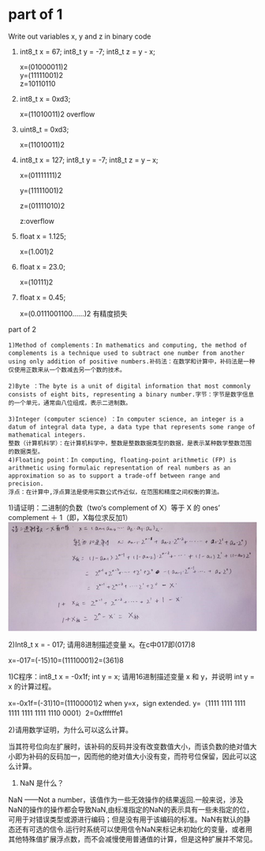 # part of 1

Write out variables  x, y and z in binary code 

1) int8_t x = 67;  int8_t y = -7;   int8_t z = y - x;

    x=(01000011)2  
    y=(11111001)2    
    z=10110110
2) int8_t x = 0xd3; 
    
    x=(11010011)2  overflow

3) uint8_t = 0xd3; 
    
    x=(11010011)2

4) int8_t x = 127;  int8_t y = -7;   int8_t z = y – x;

    x=(01111111)2

    y=(11111001)2

    z=(01111010)2

    z:overflow
5) float x = 1.125; 

    x=(1.001)2

6) float x = 23.0; 

    x=(10111)2
7) float x = 0.45;

    x=(0.0111001100……)2
    有精度损失

  part of 2
  
    1)Method of complements：In mathematics and computing, the method of complements is a technique used to subtract one number from another using only addition of positive numbers.补码法：在数学和计算中，补码法是一种仅使用正数来从一个数减去另一个数的技术。
    
    2)Byte ：The byte is a unit of digital information that most commonly consists of eight bits, representing a binary number.字节：字节是数字信息的一个单元，通常由八位组成，表示二进制数。
    
    3)Integer (computer science) ：In computer science, an integer is a datum of integral data type, a data type that represents some range of mathematical integers.
    整数（计算机科学）：在计算机科学中，整数是整数数据类型的数据，是表示某种数学整数范围的数据类型。
    4)Floating point：In computing, floating-point arithmetic (FP) is arithmetic using formulaic representation of real numbers as an approximation so as to support a trade-off between range and precision.
    浮点：在计算中,浮点算法是使用实数公式作近似，在范围和精度之间权衡的算法。



   1)请证明：二进制的负数（two‘s complement of X）等于 X 的 ones’ complement  ＋ 1（即，X每位求反加1） 
   ![](images/106.jpg)
   
   
   2)Int8_t x = - 017; 请用8进制描述变量 x。在c中017即(017)8

   x=-017=(-15)10=(11110001)2=(361)8

   1)C程序：int8_t  x = -0x1f;  int y = x;  请用16进制描述变量 x 和 y，并说明 int y = x 的计算过程。 

   x=-0x1f=(-31)10=(11100001)2
   when y=x，sign extended.
   y=（1111 1111 1111 1111 1111 1111 1110 0001）2=0xffffffe1
   
   2)请用数学证明，为什么可以这么计算。

   当其符号位向左扩展时，该补码的反码并没有改变数值大小，而该负数的绝对值大小即为补码的反码加一，因而他的绝对值大小没有变，而符号位保留，因此可以这么计算。

   1)   NaN 是什么？

   NaN ——Not a number，该值作为一些无效操作的结果返回.一般来说，涉及NaN的操作的操作都会导致NaN,由标准指定的NaN的表示具有一些未指定的位，可用于对错误类型或源进行编码；但是没有用于该编码的标准。NaN有默认的静态还有可选的信令.运行时系统可以使用信令NaN来标记未初始化的变量，或者用其他特殊值扩展浮点数，而不会减慢使用普通值的计算，但是这种扩展并不常见。 





